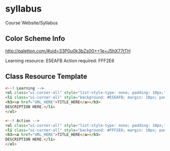 syllabus
========

Course Website/Syllabus

Color Scheme Info
-----------------
http://paletton.com/#uid=33P0u0k3bZs00++1e+J5hX77tTH

Learning resource: E5EAFB
Action required: FFF2E6

Class Resource Template
-----------------------
```HTML
<--! Learning -->
<ul class="ui-corner-all" style="list-style-type: none; padding: 10px;">
<li class="ui-corner-all" style="background: #E5EAFB; margin: 10px; padding: 0px 10px 5px 10px;">
<h3><a href="URL_HERE">TITLE_HERE</a></h3>
DESCRIPTION HERE.</li>
</ul>

<--! Action -->
<ul class="ui-corner-all" style="list-style-type: none; padding: 10px;">
<li class="ui-corner-all" style="background: #FFF2E6; margin: 10px; padding: 0px 10px 5px 10px;">
<h3><a href="URL_HERE">TITLE_HERE</a></h3>
DESCRIPTION HERE.</li>
</ul>
```
